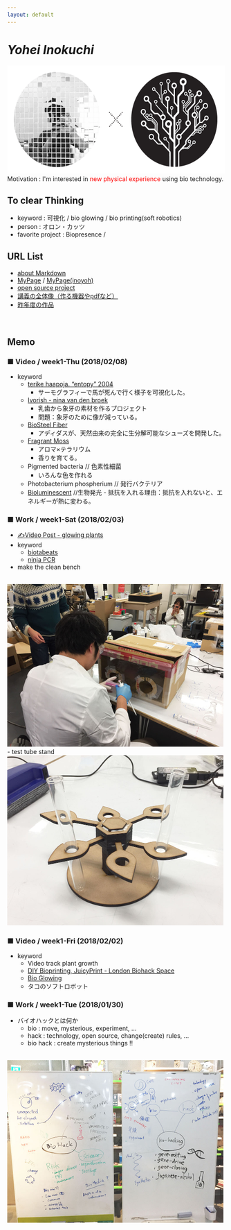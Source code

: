 ```yaml
---
layout: default
---
```


# _Yohei Inokuchi_
<img style="width : 550px; height : 250px;" src="image/profile_4.png"><br>
Motivation : I'm interested in <span style="color: red;">new physical experience</span> using bio technology.

## To clear Thinking
- keyword : 可視化 / bio glowing / bio printing(soft robotics)
- person : オロン・カッツ
- favorite project : Biopresence / 

## URL List
- [about Markdown](https://github.com/BioClub/Practice-Repository/blob/master/Reference.md)
- [MyPage](http://bha5.bioclub.org/participants/yohei/) / [MyPage(inoyoh)](https://inoyoh.github.io/BHA5/participants/yohei/)
- [open source project](https://www.hackteria.org/wiki/Collection_of_DIY_Biology,_Open_Source_Art_Projects)
- [講義の全体像（作る機器やpdfなど）](http://biohackacademy.github.io/bha5/classes/)
- [昨年度の作品](https://github.com/BioClub/lab/wiki/bha4)
<br><br><br>


## Memo
### ■ Video / week1-Thu (2018/02/08)
- keyword
  - [terike haapoja. “entopy” 2004](http://www.av-arkki.fi/en/works/entropy/)
    - サーモグラフィーで馬が死んで行く様子を可視化した。
  - [Ivorish - nina van den broek](http://www.ivorish.org/)
    - 乳歯から象牙の素材を作るプロジェクト
    - 問題：象牙のために像が減っている。
  - [BioSteel Fiber](https://prtimes.jp/main/html/rd/p/000000324.000003301.html)
    - アディダスが、天然由来の完全に生分解可能なシューズを開発した。
  - [Fragrant Moss](https://orbellamoss.com/pages/about-orbella-fragrant-moss)
    - アロマ×テラリウム
    - 香りを育てる。
  - Pigmented bacteria    // 色素性細菌
    - いろんな色を作れる
  - Photobacterium phospherium    // 発行バクテリア
  - [Bioluminescent](http://biohackacademy.github.io/biofactory/class/1-incubator/bioluminescent-bacteria-isolation/) //生物発光   - 抵抗を入れる理由：抵抗を入れないと、エネルギーが熱に変わる。
  
### ■ Work / week1-Sat (2018/02/03)
- [✍️Video Post - glowing plants](http://bha5.bioclub.org/general/2018/02/03/glowing_plants.html)
- keyword
  - [biotabeats](http://biotabeats.org/index.html)
  - [ninja PCR](https://blog.adafruit.com/2017/03/23/ninjapcr-open-source-iot-dna-amplifier/)
- make the clean bench
<br>
<img src="image/clean_bench.JPG" width="500px">
- test tube stand
<br>
<img src="image/test_tube_stand.JPG" width="500px">


### ■ Video / week1-Fri (2018/02/02)
- keyword
  - Video track plant growth
  - [DIY Bioprinting, JuicyPrint - London Biohack Space](http://makezine.jp/blog/2016/09/prototyping-with-living-cells.html)
  - [Bio Glowing](http://jp.techcrunch.com/2014/08/12/20140811glowing-plant-is-one-of-y-combinators-very-first-biotech-startups/)
  - タコのソフトロボット

### ■ Work / week1-Tue (2018/01/30)
- バイオハックとは何か
  - bio : move, mysterious, experiment, ...
  - hack : technology, open source, change(create) rules, ...
  - bio hack : create mysterious things !!
<br>
<img src="image/what_is_bio_hacking.jpg" width="500px">


